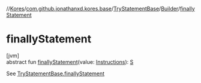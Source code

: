 //[Kores](../../../../index.md)/[com.github.jonathanxd.kores.base](../../index.md)/[TryStatementBase](../index.md)/[Builder](index.md)/[finallyStatement](finally-statement.md)

# finallyStatement

[jvm]\
abstract fun [finallyStatement](finally-statement.md)(value: [Instructions](../../../com.github.jonathanxd.kores/-instructions/index.md)): [S](index.md)

See [TryStatementBase.finallyStatement](../finally-statement.md)
